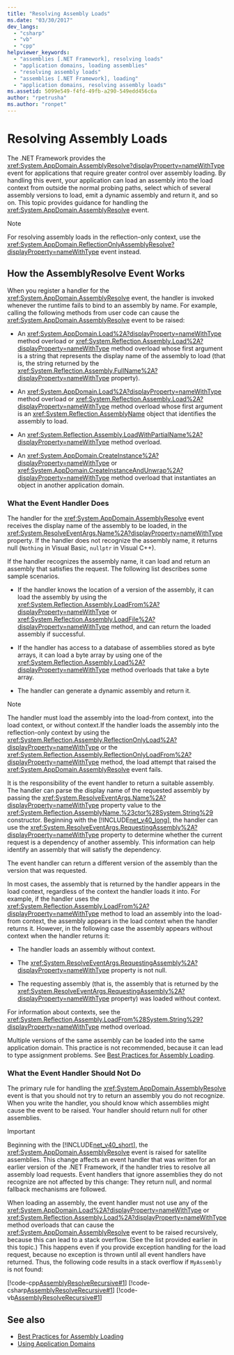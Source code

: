 ```yaml
---
title: "Resolving Assembly Loads"
ms.date: "03/30/2017"
dev_langs: 
  - "csharp"
  - "vb"
  - "cpp"
helpviewer_keywords: 
  - "assemblies [.NET Framework], resolving loads"
  - "application domains, loading assemblies"
  - "resolving assembly loads"
  - "assemblies [.NET Framework], loading"
  - "application domains, resolving assembly loads"
ms.assetid: 5099e549-f4fd-49fb-a290-549edd456c6a
author: "rpetrusha"
ms.author: "ronpet"
---
```

# Resolving Assembly Loads
The .NET Framework provides the <xref:System.AppDomain.AssemblyResolve?displayProperty=nameWithType> event for applications that require greater control over assembly loading. By handling this event, your application can load an assembly into the load context from outside the normal probing paths, select which of several assembly versions to load, emit a dynamic assembly and return it, and so on. This topic provides guidance for handling the <xref:System.AppDomain.AssemblyResolve> event.  
  
> [!NOTE]
>  For resolving assembly loads in the reflection-only context, use the <xref:System.AppDomain.ReflectionOnlyAssemblyResolve?displayProperty=nameWithType> event instead.  
  
## How the AssemblyResolve Event Works  
 When you register a handler for the <xref:System.AppDomain.AssemblyResolve> event, the handler is invoked whenever the runtime fails to bind to an assembly by name. For example, calling the following methods from user code can cause the <xref:System.AppDomain.AssemblyResolve> event to be raised:  
  
-   An <xref:System.AppDomain.Load%2A?displayProperty=nameWithType> method overload or <xref:System.Reflection.Assembly.Load%2A?displayProperty=nameWithType> method overload whose first argument is a string that represents the display name of the assembly to load (that is, the string returned by the <xref:System.Reflection.Assembly.FullName%2A?displayProperty=nameWithType> property).  
  
-   An <xref:System.AppDomain.Load%2A?displayProperty=nameWithType> method overload or <xref:System.Reflection.Assembly.Load%2A?displayProperty=nameWithType> method overload whose first argument is an <xref:System.Reflection.AssemblyName> object that identifies the assembly to load.  
  
-   An <xref:System.Reflection.Assembly.LoadWithPartialName%2A?displayProperty=nameWithType> method overload.  
  
-   An <xref:System.AppDomain.CreateInstance%2A?displayProperty=nameWithType> or <xref:System.AppDomain.CreateInstanceAndUnwrap%2A?displayProperty=nameWithType> method overload that instantiates an object in another application domain.  
  
### What the Event Handler Does  
 The handler for the <xref:System.AppDomain.AssemblyResolve> event receives the display name of the assembly to be loaded, in the <xref:System.ResolveEventArgs.Name%2A?displayProperty=nameWithType> property. If the handler does not recognize the assembly name, it returns null (`Nothing` in Visual Basic, `nullptr` in Visual C++).  
  
 If the handler recognizes the assembly name, it can load and return an assembly that satisfies the request. The following list describes some sample scenarios.  
  
-   If the handler knows the location of a version of the assembly, it can load the assembly by using the <xref:System.Reflection.Assembly.LoadFrom%2A?displayProperty=nameWithType> or <xref:System.Reflection.Assembly.LoadFile%2A?displayProperty=nameWithType> method, and can return the loaded assembly if successful.  
  
-   If the handler has access to a database of assemblies stored as byte arrays, it can load a byte array by using one of the <xref:System.Reflection.Assembly.Load%2A?displayProperty=nameWithType> method overloads that take a byte array.  
  
-   The handler can generate a dynamic assembly and return it.  
  
> [!NOTE]
>  The handler must load the assembly into the load-from context, into the load context, or without context.If the handler loads the assembly into the reflection-only context by using the <xref:System.Reflection.Assembly.ReflectionOnlyLoad%2A?displayProperty=nameWithType> or the <xref:System.Reflection.Assembly.ReflectionOnlyLoadFrom%2A?displayProperty=nameWithType> method, the load attempt that raised the <xref:System.AppDomain.AssemblyResolve> event fails.  
  
 It is the responsibility of the event handler to return a suitable assembly. The handler can parse the display name of the requested assembly by passing the <xref:System.ResolveEventArgs.Name%2A?displayProperty=nameWithType> property value to the <xref:System.Reflection.AssemblyName.%23ctor%28System.String%29> constructor. Beginning with the [!INCLUDE[net_v40_long](../../../includes/net-v40-long-md.md)], the handler can use the <xref:System.ResolveEventArgs.RequestingAssembly%2A?displayProperty=nameWithType> property to determine whether the current request is a dependency of another assembly. This information can help identify an assembly that will satisfy the dependency.  
  
 The event handler can return a different version of the assembly than the version that was requested.  
  
 In most cases, the assembly that is returned by the handler appears in the load context, regardless of the context the handler loads it into. For example, if the handler uses the <xref:System.Reflection.Assembly.LoadFrom%2A?displayProperty=nameWithType> method to load an assembly into the load-from context, the assembly appears in the load context when the handler returns it. However, in the following case the assembly appears without context when the handler returns it:  
  
-   The handler loads an assembly without context.  
  
-   The <xref:System.ResolveEventArgs.RequestingAssembly%2A?displayProperty=nameWithType> property is not null.  
  
-   The requesting assembly (that is, the assembly that is returned by the <xref:System.ResolveEventArgs.RequestingAssembly%2A?displayProperty=nameWithType> property) was loaded without context.  
  
 For information about contexts, see the <xref:System.Reflection.Assembly.LoadFrom%28System.String%29?displayProperty=nameWithType> method overload.  
  
 Multiple versions of the same assembly can be loaded into the same application domain. This practice is not recommended, because it can lead to type assignment problems. See [Best Practices for Assembly Loading](../../../docs/framework/deployment/best-practices-for-assembly-loading.md).  
  
### What the Event Handler Should Not Do  
 The primary rule for handling the <xref:System.AppDomain.AssemblyResolve> event is that you should not try to return an assembly you do not recognize. When you write the handler, you should know which assemblies might cause the event to be raised. Your handler should return null for other assemblies.  
  
> [!IMPORTANT]
>  Beginning with the [!INCLUDE[net_v40_short](../../../includes/net-v40-short-md.md)], the <xref:System.AppDomain.AssemblyResolve> event is raised for satellite assemblies. This change affects an event handler that was written for an earlier version of the .NET Framework, if the handler tries to resolve all assembly load requests. Event handlers that ignore assemblies they do not recognize are not affected by this change: They return null, and normal fallback mechanisms are followed.  
  
 When loading an assembly, the event handler must not use any of the <xref:System.AppDomain.Load%2A?displayProperty=nameWithType> or <xref:System.Reflection.Assembly.Load%2A?displayProperty=nameWithType> method overloads that can cause the <xref:System.AppDomain.AssemblyResolve> event to be raised recursively, because this can lead to a stack overflow. (See the list provided earlier in this topic.) This happens even if you provide exception handling for the load request, because no exception is thrown until all event handlers have returned. Thus, the following code results in a stack overflow if `MyAssembly` is not found:  
  
 [!code-cpp[AssemblyResolveRecursive#1](../../../samples/snippets/cpp/VS_Snippets_CLR/assemblyresolverecursive/cpp/example.cpp#1)]
 [!code-csharp[AssemblyResolveRecursive#1](../../../samples/snippets/csharp/VS_Snippets_CLR/assemblyresolverecursive/cs/example.cs#1)]
 [!code-vb[AssemblyResolveRecursive#1](../../../samples/snippets/visualbasic/VS_Snippets_CLR/assemblyresolverecursive/vb/example.vb#1)]  
  
## See also
- [Best Practices for Assembly Loading](../../../docs/framework/deployment/best-practices-for-assembly-loading.md)
- [Using Application Domains](../../../docs/framework/app-domains/use.md)
